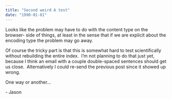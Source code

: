 ```yaml
---
title: "Second weird A test"
date: "1990-01-01"
---
```


<div class="content">
<p>Looks like the problem may have to do with the content type on the browser-
side of things, at least in the sense that if we are explicit about the
encoding type the problem may go away.</p>
<p>Of course the tricky part is that this is somewhat hard to test scientifically
without rebuilding the entire index.  I’m not planning to do that just yet,
because I think an email with a couple double-spaced sentences should get us
close.  Alternatively I could re-send the previous post since it showed up
wrong.</p>
<p>One way or another…</p>
<p>- Jason</p>
</div>
